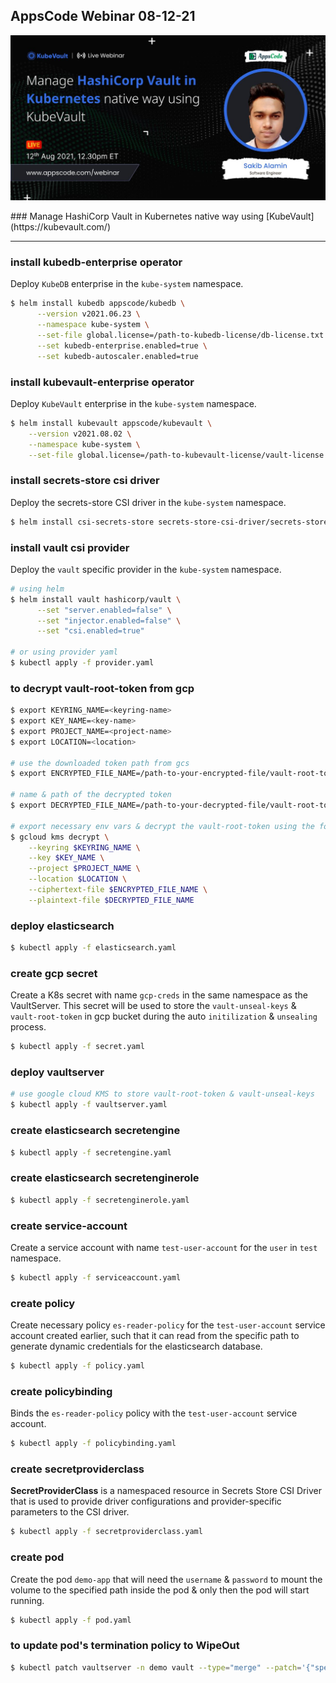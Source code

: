 ## AppsCode Webinar 08-12-21
<p class="has-text-centered">
  <img src="./static/webinar-poster-8-12-21.jpeg" alt="SecretRoleBinding Flowchart" style="border: none">
</p>
### Manage HashiCorp Vault in Kubernetes native way using [KubeVault](https://kubevault.com/)

---
### install kubedb-enterprise operator
Deploy `KubeDB` enterprise in the `kube-system` namespace.
```bash
$ helm install kubedb appscode/kubedb \
      --version v2021.06.23 \
      --namespace kube-system \
      --set-file global.license=/path-to-kubedb-license/db-license.txt \
      --set kubedb-enterprise.enabled=true \
      --set kubedb-autoscaler.enabled=true
```

### install kubevault-enterprise operator
Deploy `KubeVault` enterprise in the `kube-system` namespace.
```bash
$ helm install kubevault appscode/kubevault \
    --version v2021.08.02 \
    --namespace kube-system \
    --set-file global.license=/path-to-kubevault-license/vault-license.txt
```

### install secrets-store csi driver
Deploy the secrets-store CSI driver in the `kube-system` namespace.
```bash
$ helm install csi-secrets-store secrets-store-csi-driver/secrets-store-csi-driver --namespace kube-system
```

### install vault csi provider
Deploy the `vault` specific provider in the `kube-system` namespace.
```bash
# using helm
$ helm install vault hashicorp/vault \
      --set "server.enabled=false" \
      --set "injector.enabled=false" \
      --set "csi.enabled=true"
     
# or using provider yaml
$ kubectl apply -f provider.yaml
```

### to decrypt vault-root-token from gcp

```bash
$ export KEYRING_NAME=<keyring-name>
$ export KEY_NAME=<key-name>
$ export PROJECT_NAME=<project-name>
$ export LOCATION=<location>

# use the downloaded token path from gcs
$ export ENCRYPTED_FILE_NAME=/path-to-your-encrypted-file/vault-root-token

# name & path of the decrypted token
$ export DECRYPTED_FILE_NAME=/path-to-your-decrypted-file/vault-root-token

# export necessary env vars & decrypt the vault-root-token using the following command
$ gcloud kms decrypt \
    --keyring $KEYRING_NAME \
    --key $KEY_NAME \
    --project $PROJECT_NAME \
    --location $LOCATION \
    --ciphertext-file $ENCRYPTED_FILE_NAME \
    --plaintext-file $DECRYPTED_FILE_NAME
```

### deploy elasticsearch
```bash
$ kubectl apply -f elasticsearch.yaml
```

### create gcp secret
Create a K8s secret with name `gcp-creds` in the same namespace as the VaultServer. This secret will be used to store the `vault-unseal-keys` & `vault-root-token` in gcp bucket during the auto `initilization` & `unsealing` process.

```bash
$ kubectl apply -f secret.yaml
```

### deploy vaultserver

```bash
# use google cloud KMS to store vault-root-token & vault-unseal-keys
$ kubectl apply -f vaultserver.yaml
```

### create elasticsearch secretengine

```bash
$ kubectl apply -f secretengine.yaml
```

### create elasticsearch secretenginerole

```bash
$ kubectl apply -f secretenginerole.yaml
```

### create service-account
Create a service account with name `test-user-account` for the `user` in `test` namespace.
```bash
$ kubectl apply -f serviceaccount.yaml
```

### create policy
Create necessary policy `es-reader-policy` for the `test-user-account` service account created earlier, such that it can read from the specific path to generate dynamic credentials for the elasticsearch database.

```bash
$ kubectl apply -f policy.yaml
```

### create policybinding
Binds the `es-reader-policy` policy with the `test-user-account` service account.

```bash
$ kubectl apply -f policybinding.yaml
```

### create secretproviderclass
**SecretProviderClass** is a namespaced resource in Secrets Store CSI Driver that is used to provide driver configurations and provider-specific parameters to the CSI driver.

```bash
$ kubectl apply -f secretproviderclass.yaml
```

### create pod
Create the pod `demo-app` that will need the `username` & `password` to mount the volume to the specified path inside the pod & only then the pod will start running.
```bash
$ kubectl apply -f pod.yaml
```

### to update pod's termination policy to WipeOut
```bash
$ kubectl patch vaultserver -n demo vault --type="merge" --patch='{"spec": {"terminationPolicy": "WipeOut"}}'
```
